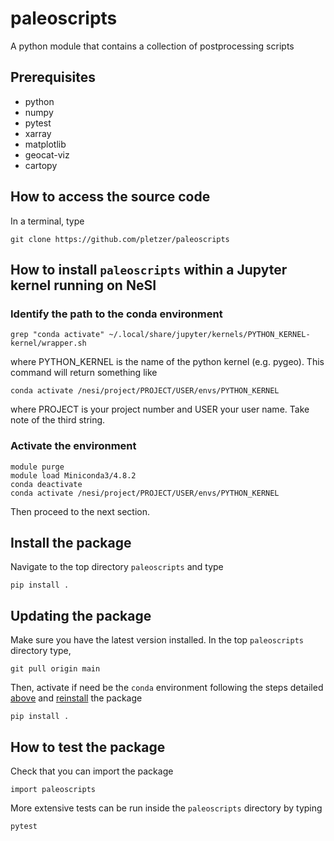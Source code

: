 # paleoscripts

A python module that contains a collection of postprocessing scripts

## Prerequisites

 - python
 - numpy
 - pytest
 - xarray
 - matplotlib
 - geocat-viz
 - cartopy

## How to access the source code

In a terminal, type
```
git clone https://github.com/pletzer/paleoscripts
```
 
## How to install `paleoscripts` within a Jupyter kernel running on NeSI

### Identify the path to the conda environment

```
grep "conda activate" ~/.local/share/jupyter/kernels/PYTHON_KERNEL-kernel/wrapper.sh
```
where PYTHON_KERNEL is the name of the python kernel (e.g. pygeo). This command will return something like
```
conda activate /nesi/project/PROJECT/USER/envs/PYTHON_KERNEL
```
where PROJECT is your project number and USER your user name. Take note of the third string.


### Activate the environment

```
module purge
module load Miniconda3/4.8.2
conda deactivate
conda activate /nesi/project/PROJECT/USER/envs/PYTHON_KERNEL
```

Then proceed to the next section.

## Install the package

Navigate to the top directory `paleoscripts` and type
```
pip install .
```

## Updating the package

Make sure you have the latest version installed. In the top `paleoscripts` directory type,
```
git pull origin main
```

Then, activate if need be the `conda` environment following the steps detailed [above](#activate-the-environment) and [reinstall](#install-the-package) the package

```
pip install .
```

## How to test the package

Check that you can import the package

```
import paleoscripts
```

More extensive tests can be run inside the `paleoscripts` directory by typing
```
pytest
```


